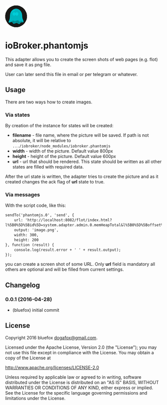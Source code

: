 ![Logo](admin/phantomjs.png)
# ioBroker.phantomjs

This adapter allows you to create the screen shots of web pages (e.g. flot) and save it as png file.

User can later send this file in email or per telegram or whatever.
## Usage
There are two ways how to create images.

### Via states
By creation of the instance for states will be created:
- **filename** - file name, where the picture will be saved. If path is not absolute, it will be relative to ```.../iobroker/node_modules/iobroker.phantomjs```
- **width** - width of the picture. Default value 800px
- **height** - height of the picture. Default value 600px
- **url** - url that should be rendered. This state should be written as all other states are filled with required data.

After the url state is written, the adapter tries to create the picture and as it created changes the ack flag of **url** state to true.

### Via messages
With the script code, like this:

```
sendTo('phantomjs.0', 'send', {
    url: 'http://localhost:8082/flot/index.html?l%5B0%5D%5Bid%5D=system.adapter.admin.0.memHeapTotal&l%5B0%5D%5Boffset%5D=0&l%5B0%5D%5Bart%5D=average&l%5B0%5D%5Bcolor%5D=%23FF0000&l%5B0%5D%5Bthickness%5D=3&l%5B0%5D%5Bshadowsize%5D=3&timeArt=relative&relativeEnd=now&range=10&live=false&aggregateType=step&aggregateSpan=300&hoverDetail=false&useComma=false&zoom=false',
    output: 'image.png',
    width: 300,
    height: 200
}, function (result) {
    console.log(result.error + ' ' + result.output);
});
```

you can create a screen shot of some URL. Only **url** field is mandatory all others are optional and will be filled from current settings.  


## Changelog
### 0.0.1 (2016-04-28)
* (bluefox) initial commit

## License
Copyright 2016 bluefox <dogafox@gmail.com>.

Licensed under the Apache License, Version 2.0 (the "License"); you may not use this file except in compliance with the License. You may obtain a copy of the License at

http://www.apache.org/licenses/LICENSE-2.0

Unless required by applicable law or agreed to in writing, software distributed under the License is distributed on an 
"AS IS" BASIS, WITHOUT WARRANTIES OR CONDITIONS OF ANY KIND, either express or implied. See the License for the specific 
language governing permissions and limitations under the License.